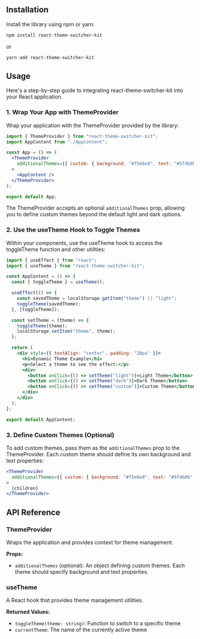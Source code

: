 ## Installation

Install the library using npm or yarn:

```bash
npm install react-theme-switcher-kit
```

or

```bash
yarn add react-theme-switcher-kit
```

## Usage

Here's a step-by-step guide to integrating react-theme-switcher-kit into your React application.

### 1. Wrap Your App with ThemeProvider

Wrap your application with the ThemeProvider provided by the library:

```jsx
import { ThemeProvider } from "react-theme-switcher-kit";
import AppContent from "./AppContent";

const App = () => (
  <ThemeProvider
    additionalThemes={{ custom: { background: "#f5e6e8", text: "#5f4b8b" } }}
  >
    <AppContent />
  </ThemeProvider>
);

export default App;
```

The ThemeProvider accepts an optional `additionalThemes` prop, allowing you to define custom themes beyond the default light and dark options.

### 2. Use the useTheme Hook to Toggle Themes

Within your components, use the useTheme hook to access the toggleTheme function and other utilities:

```jsx
import { useEffect } from "react";
import { useTheme } from "react-theme-switcher-kit";

const AppContent = () => {
  const { toggleTheme } = useTheme();

  useEffect(() => {
    const savedTheme = localStorage.getItem("theme") || "light";
    toggleTheme(savedTheme);
  }, [toggleTheme]);

  const setTheme = (theme) => {
    toggleTheme(theme);
    localStorage.setItem("theme", theme);
  };

  return (
    <div style={{ textAlign: "center", padding: "20px" }}>
      <h1>Dynamic Theme Example</h1>
      <p>Select a theme to see the effect:</p>
      <div>
        <button onClick={() => setTheme("light")}>Light Theme</button>
        <button onClick={() => setTheme("dark")}>Dark Theme</button>
        <button onClick={() => setTheme("custom")}>Custom Theme</button>
      </div>
    </div>
  );
};

export default AppContent;
```

### 3. Define Custom Themes (Optional)

To add custom themes, pass them as the `additionalThemes` prop to the ThemeProvider. Each custom theme should define its own background and text properties:

```jsx
<ThemeProvider
  additionalThemes={{ custom: { background: "#f5e6e8", text: "#5f4b8b" } }}
>
  {children}
</ThemeProvider>
```

## API Reference

### ThemeProvider

Wraps the application and provides context for theme management.

**Props:**
- `additionalThemes` (optional): An object defining custom themes. Each theme should specify background and text properties.

### useTheme

A React hook that provides theme management utilities.

**Returned Values:**
- `toggleTheme(theme: string)`: Function to switch to a specific theme
- `currentTheme`: The name of the currently active theme

